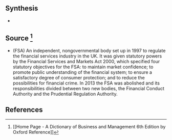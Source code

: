 ## Synthesis
- 
## Source [^1]
- (FSA) An independent, nongovernmental body set up in 1997 to regulate the financial services industry in the UK. It was given statutory powers by the Financial Services and Markets Act 2000, which specified four statutory objectives for the FSA: to maintain market confidence; to promote public understanding of the financial system; to ensure a satisfactory degree of consumer protection; and to reduce the possibilities for financial crime. In 2013 the FSA was abolished and its responsibilities divided between two new bodies, the Financial Conduct Authority and the Prudential Regulation Authority.
## References

[^1]: [[Home Page - A Dictionary of Business and Management 6th Edition by Oxford Reference]]